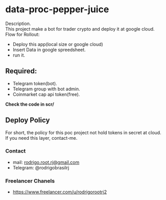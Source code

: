 # data-proc-pepper-juice
Description.<br>
This project make a bot for trader crypto and deploy it at google cloud.<br>
Flow for Rollout:<br>
* Deploy this app(local size or google cloud)
* Insert Data in google spreedsheet.
* run it.
## Required:<br>
* Telegram token(bot).
* Telegram group with bot admin.
* Coinmarket cap api token(free).

<strong>Check the code in scr/</strong>

## Deploy Policy
For short, the policy for this poc project not hold tokens in secret at cloud.<br>
If you need this layer, contact-me.<br>
### Contact
* mail: rodrigo.root.rj@gmail.com
* Telegram: @rodrigobrasilrj
### Freelancer Chanels
* https://www.freelancer.com/u/rodrigorootrj2